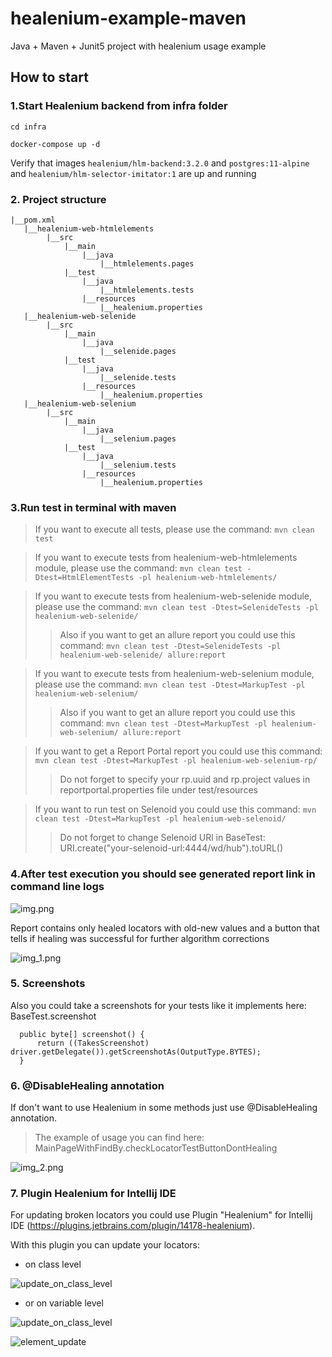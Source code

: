 # healenium-example-maven
Java + Maven + Junit5 project with healenium usage example 

## How to start
### 1.Start Healenium backend from infra folder

```cd infra```

```docker-compose up -d```

Verify that images ```healenium/hlm-backend:3.2.0``` and ```postgres:11-alpine```  and ```healenium/hlm-selector-imitator:1``` are up and running

### 2. Project structure
```
|__pom.xml
   |__healenium-web-htmlelements
        |__src
            |__main
                |__java
                    |__htmlelements.pages	
            |__test
                |__java
                    |__htmlelements.tests
                |__resources
                    |__healenium.properties			
   |__healenium-web-selenide
        |__src
            |__main
                |__java
                    |__selenide.pages
            |__test
                |__java
                    |__selenide.tests	
                |__resources
                    |__healenium.properties			
   |__healenium-web-selenium
        |__src
            |__main
                |__java
                    |__selenium.pages
            |__test
                |__java
                    |__selenium.tests	
                |__resources
                    |__healenium.properties	
``` 
			   
### 3.Run test in terminal with maven
> If you want to execute all tests, please use the command: 
```mvn clean test```

> If you want to execute tests from healenium-web-htmlelements module, please use the command: 
```mvn clean test -Dtest=HtmlElementTests -pl healenium-web-htmlelements/```

> If you want to execute tests from healenium-web-selenide module, please use the command: 
```mvn clean test -Dtest=SelenideTests -pl healenium-web-selenide/```
>> Also if you want to get an allure report you could use this command:
```mvn clean test -Dtest=SelenideTests -pl healenium-web-selenide/ allure:report```

> If you want to execute tests from healenium-web-selenium module, please use the command: 
```mvn clean test -Dtest=MarkupTest -pl healenium-web-selenium/```
>> Also if you want to get an allure report you could use this command:
```mvn clean test -Dtest=MarkupTest -pl healenium-web-selenium/ allure:report```

>  If you want to get a Report Portal report you could use this command:
```mvn clean test -Dtest=MarkupTest -pl healenium-web-selenium-rp/```
>>Do not forget to specify your rp.uuid and rp.project values in reportportal.properties file under test/resources

>  If you want to run test on Selenoid you could use this command:
```mvn clean test -Dtest=MarkupTest -pl healenium-web-selenoid/```
>>Do not forget to change Selenoid URl in BaseTest: URI.create("your-selenoid-url:4444/wd/hub").toURL()
 

### 4.After test execution you should see generated report link in command line logs

![img.png](img.png)

Report contains only healed locators with old-new values and a button that tells if healing was successful for further algorithm corrections

![img_1.png](img_1.png)

### 5. Screenshots 

Also you could take a screenshots for your tests like it implements here: BaseTest.screenshot
```
  public byte[] screenshot() {
      return ((TakesScreenshot) driver.getDelegate()).getScreenshotAs(OutputType.BYTES);
  }
```
### 6. @DisableHealing annotation

If don't want to use Healenium in some methods just use @DisableHealing annotation. 
> The example of usage you can find here: MainPageWithFindBy.checkLocatorTestButtonDontHealing 

![img_2.png](img_2.png)

### 7. Plugin Healenium for Intellij IDE

For updating broken locators you could use Plugin "Healenium" for Intellij IDE (https://plugins.jetbrains.com/plugin/14178-healenium).

With this plugin you can update your locators:
* on class level

![update_on_class_level](img_6.png)
* or on variable level

![update_on_class_level](img_5.png)

![element_update](img_4.png)
